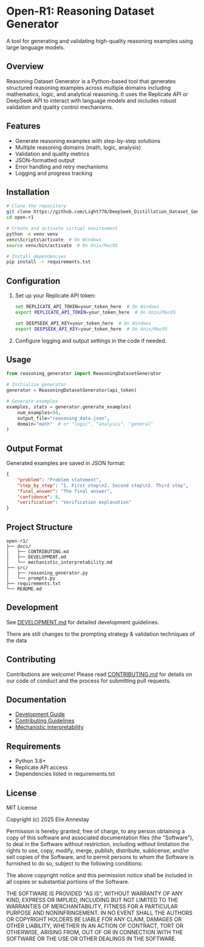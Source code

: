 # Open-R1: Reasoning Dataset Generator

A tool for generating and validating high-quality reasoning examples using large language models.

## Overview

Reasoning Dataset Generator is a Python-based tool that generates structured reasoning examples across multiple domains including mathematics, logic, and analytical reasoning. It uses the Replicate API  or DeepSeek API to interact with language models and includes robust validation and quality control mechanisms.

## Features

- Generate reasoning examples with step-by-step solutions
- Multiple reasoning domains (math, logic, analysis)
- Validation and quality metrics
- JSON-formatted output
- Error handling and retry mechanisms
- Logging and progress tracking

## Installation

```bash
# Clone the repository
git clone https://github.com/Light770/DeepSeek_Distillation_Dataset_Generator.git
cd open-r1

# Create and activate virtual environment
python -m venv venv
venv\Scripts\activate  # On Windows
source venv/bin/activate  # On Unix/MacOS

# Install dependencies
pip install -r requirements.txt
```

## Configuration

1. Set up your Replicate API token:
   ```bash
   set REPLICATE_API_TOKEN=your_token_here  # On Windows
   export REPLICATE_API_TOKEN=your_token_here  # On Unix/MacOS

   set DEEPSEEK_API_KEY=your_token_here  # On Windows
   export DEEPSEEK_API_KEY=your_token_here  # On Unix/MacOS
   ```

2. Configure logging and output settings in the code if needed.

## Usage

```python
from reasoning_generator import ReasoningDatasetGenerator

# Initialize generator
generator = ReasoningDatasetGenerator(api_token)

# Generate examples
examples, stats = generator.generate_examples(
    num_examples=50,
    output_file="reasoning_data.json",
    domain="math"  # or "logic", "analysis", "general"
)
```

## Output Format

Generated examples are saved in JSON format:
```json
{
    "problem": "Problem statement",
    "step_by_step": "1. First step\n2. Second step\n3. Third step",
    "final_answer": "The final answer",
    "confidence": 8,
    "verification": "Verification explanation"
}
```

## Project Structure

```
open-r1/
├── docs/
│   ├── CONTRIBUTING.md
│   ├── DEVELOPMENT.md
│   └── mechanistic_interpretability.md
├── src/
│   ├── reasoning_generator.py
│   └── prompts.py
├── requirements.txt
└── README.md
```

## Development

See [DEVELOPMENT.md](docs/DEVELOPMENT.md) for detailed development guidelines.

There are still changes to the prompting strategy & validation techniques of the data

## Contributing

Contributions are welcome! Please read [CONTRIBUTING.md](docs/CONTRIBUTING.md) for details on our code of conduct and the process for submitting pull requests.

## Documentation

- [Development Guide](docs/DEVELOPMENT.md)
- [Contributing Guidelines](docs/CONTRIBUTING.md)
- [Mechanistic Interpretability](docs/mechanistic_interpretability.md)

## Requirements

- Python 3.8+
- Replicate API access
- Dependencies listed in requirements.txt

##


## License

MIT License

Copyright (c) 2025 Elie Annestay

Permission is hereby granted, free of charge, to any person obtaining a copy
of this software and associated documentation files (the "Software"), to deal
in the Software without restriction, including without limitation the rights
to use, copy, modify, merge, publish, distribute, sublicense, and/or sell
copies of the Software, and to permit persons to whom the Software is
furnished to do so, subject to the following conditions:

The above copyright notice and this permission notice shall be included in all
copies or substantial portions of the Software.

THE SOFTWARE IS PROVIDED "AS IS", WITHOUT WARRANTY OF ANY KIND, EXPRESS OR
IMPLIED, INCLUDING BUT NOT LIMITED TO THE WARRANTIES OF MERCHANTABILITY,
FITNESS FOR A PARTICULAR PURPOSE AND NONINFRINGEMENT. IN NO EVENT SHALL THE
AUTHORS OR COPYRIGHT HOLDERS BE LIABLE FOR ANY CLAIM, DAMAGES OR OTHER
LIABILITY, WHETHER IN AN ACTION OF CONTRACT, TORT OR OTHERWISE, ARISING FROM,
OUT OF OR IN CONNECTION WITH THE SOFTWARE OR THE USE OR OTHER DEALINGS IN THE
SOFTWARE.
